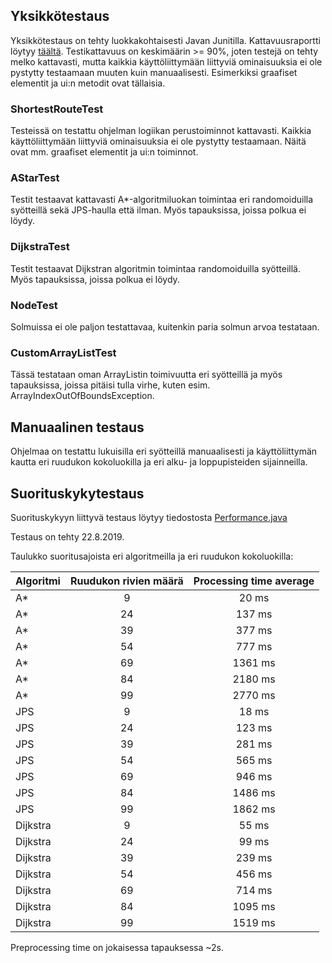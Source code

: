 ## Yksikkötestaus

Yksikkötestaus on tehty luokkakohtaisesti Javan Junitilla. Kattavuusraportti löytyy [täältä](https://github.com/hartzka/ShortestPathSolver/blob/master/dokumentaatio/images/test_report.png).
Testikattavuus on keskimäärin >= 90%, joten testejä on tehty melko kattavasti, mutta kaikkia käyttöliittymään liittyviä ominaisuuksia ei ole pystytty testaamaan muuten kuin manuaalisesti. Esimerkiksi graafiset elementit ja ui:n metodit ovat tällaisia. 

### ShortestRouteTest

Testeissä on testattu ohjelman logiikan perustoiminnot kattavasti. Kaikkia käyttöliittymään liittyviä ominaisuuksia ei ole pystytty testaamaan. Näitä ovat mm. graafiset elementit ja ui:n toiminnot.

### AStarTest

Testit testaavat kattavasti A*-algoritmiluokan toimintaa eri randomoiduilla syötteillä sekä JPS-haulla että ilman. Myös tapauksissa, joissa polkua ei löydy.

### DijkstraTest

Testit testaavat Dijkstran algoritmin toimintaa randomoiduilla syötteillä. Myös tapauksissa, joissa polkua ei löydy.

### NodeTest

Solmuissa ei ole paljon testattavaa, kuitenkin paria solmun arvoa testataan.

### CustomArrayListTest

Tässä testataan oman ArrayListin toimivuutta eri syötteillä ja myös tapauksissa, joissa pitäisi tulla virhe, kuten esim. ArrayIndexOutOfBoundsException.


## Manuaalinen testaus

Ohjelmaa on testattu lukuisilla eri syötteillä manuaalisesti ja käyttöliittymän kautta eri ruudukon kokoluokilla ja eri alku- ja loppupisteiden sijainneilla.

 
## Suorituskykytestaus

Suorituskykyyn liittyvä testaus löytyy tiedostosta [Performance.java](https://github.com/hartzka/ShortestPathSolver/blob/master/ShortestPathSolver/src/test/java/com/shortestpathsolver/performance/PerformanceTest.java)

Testaus on tehty 22.8.2019.

Taulukko suoritusajoista eri algoritmeilla ja eri ruudukon kokoluokilla:

|  Algoritmi | Ruudukon rivien määrä | Processing time average
|---------------------------|:--:|:--:
| A* | 9 | 20 ms
| A* | 24 | 137 ms
| A* | 39 | 377 ms
| A* | 54 | 777 ms
| A* | 69 | 1361 ms
| A* | 84 | 2180 ms
| A* | 99 | 2770 ms
| JPS | 9 | 18 ms
| JPS | 24 | 123 ms
| JPS | 39 | 281 ms
| JPS | 54 | 565 ms
| JPS | 69 | 946 ms
| JPS | 84 | 1486 ms
| JPS | 99 | 1862 ms
| Dijkstra | 9 | 55 ms
| Dijkstra | 24 | 99 ms
| Dijkstra | 39 | 239 ms
| Dijkstra | 54 | 456 ms
| Dijkstra | 69 | 714 ms
| Dijkstra | 84 | 1095 ms
| Dijkstra | 99 | 1519 ms


Preprocessing time on jokaisessa tapauksessa ~2s.
